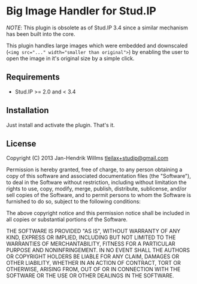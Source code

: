 # Big Image Handler for Stud.IP

*NOTE*: This plugin is obsolete as of Stud.IP 3.4 since a similar mechanism has been built into the core.


This plugin handles large images which were embedded and downscaled (`<img src="..." width="smaller than original">`) by enabling the user to open the image in it's original size by a simple click.

## Requirements

* Stud.IP >= 2.0 and < 3.4

## Installation

Just install and activate the plugin. That's it.

## License

Copyright (C) 2013 Jan-Hendrik Willms <tleilax+studip@gmail.com>

Permission is hereby granted, free of charge, to any person obtaining a copy of this software and associated documentation files (the "Software"), to deal in the Software without restriction, including without limitation the rights to use, copy, modify, merge, publish, distribute, sublicense, and/or sell copies of the Software, and to permit persons to whom the Software is furnished to do so, subject to the following conditions:

The above copyright notice and this permission notice shall be included in all copies or substantial portions of the Software.

THE SOFTWARE IS PROVIDED "AS IS", WITHOUT WARRANTY OF ANY KIND, EXPRESS OR IMPLIED, INCLUDING BUT NOT LIMITED TO THE WARRANTIES OF MERCHANTABILITY, FITNESS FOR A PARTICULAR PURPOSE AND NONINFRINGEMENT. IN NO EVENT SHALL THE AUTHORS OR COPYRIGHT HOLDERS BE LIABLE FOR ANY CLAIM, DAMAGES OR OTHER LIABILITY, WHETHER IN AN ACTION OF CONTRACT, TORT OR OTHERWISE, ARISING FROM, OUT OF OR IN CONNECTION WITH THE SOFTWARE OR THE USE OR OTHER DEALINGS IN THE SOFTWARE.
